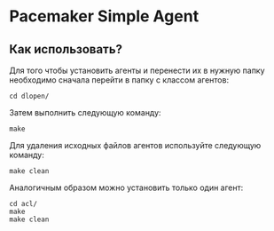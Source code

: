 # Pacemaker Simple Agent

## Как использовать?
Для того чтобы установить агенты и перенести их в нужную папку необходимо сначала перейти в папку c классом агентов:
```
cd dlopen/
```
Затем выполнить следующую команду:
```
make
```
Для удаления исходных файлов агентов используйте следующую команду:
```
make clean
```

Аналогичным образом можно установить только один агент: 
```
cd acl/
make
make clean
```
